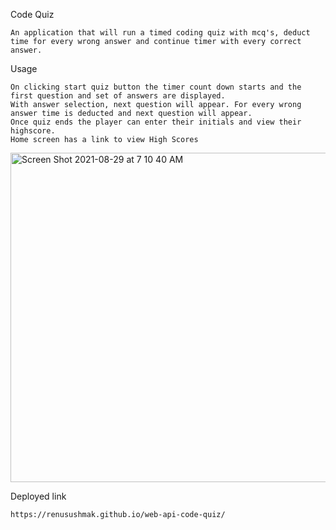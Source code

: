 Code Quiz
```
An application that will run a timed coding quiz with mcq's, deduct time for every wrong answer and continue timer with every correct answer.
```

Usage
```
On clicking start quiz button the timer count down starts and the first question and set of answers are displayed.
With answer selection, next question will appear. For every wrong answer time is deducted and next question will appear.
Once quiz ends the player can enter their initials and view their highscore.
Home screen has a link to view High Scores
```

<img width="527" alt="Screen Shot 2021-08-29 at 7 10 40 AM" src="https://user-images.githubusercontent.com/44761233/131253430-31e2385b-9be7-4a9d-8814-35794d06e802.png">

Deployed link
```
https://renusushmak.github.io/web-api-code-quiz/ 
```

